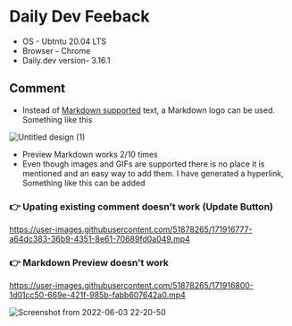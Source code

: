 # Daily Dev Feeback
- OS - Ubtntu 20.04 LTS
- Browser - Chrome
- Daily.dev version- 3.16.1

## Comment

- Instead of [Markdown supported]() text, a Markdown logo can be used. Something like this

 ![Untitled design (1)](https://user-images.githubusercontent.com/51878265/171915545-fd436559-8b22-4ff3-a56e-13d9f553cd22.png)
 
- Preview Markdown works 2/10 times
- Even though images and GIFs are supported there is no place it is mentioned and an easy way to add them. I have generated a hyperlink, Something like this can be added

### 👉 Upating existing comment doesn't work (Update Button)

https://user-images.githubusercontent.com/51878265/171916777-a64dc383-36b9-4351-8e61-70689fd0a049.mp4

### 👉 Markdown Preview doesn't work

https://user-images.githubusercontent.com/51878265/171916800-1d01cc50-669e-421f-985b-fabb607642a0.mp4

![Screenshot from 2022-06-03 22-20-50](https://user-images.githubusercontent.com/51878265/171916811-170eaae1-f7bc-46e2-be2f-92e7c7c6ddc1.png)
